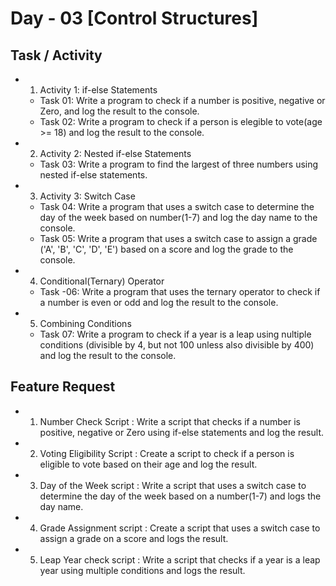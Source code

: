 # Day - 03 [Control Structures]

## Task / Activity

- 1. Activity 1: if-else Statements

  - Task 01: Write a program to check if a number is positive, negative or Zero, and log the result to the console.
  - Task 02: Write a program to check if a person is elegible to vote(age >= 18) and log the result to the console.

- 2. Activity 2: Nested if-else Statements
  - Task 03: Write a program to find the largest of three numbers using nested if-else statements.
- 3. Activity 3: Switch Case

  - Task 04: Write a program that uses a switch case to determine the day of the week based on number(1-7) and log the day name to the console.
  - Task 05: Write a program that uses a switch case to assign a grade ('A', 'B', 'C', 'D', 'E') based on a score and log the grade to the console.

- 4. Conditional(Ternary) Operator

  - Task -06: Write a program that uses the ternary operator to check if a number is even or odd and log the result to the console.

- 5. Combining Conditions
  - Task 07: Write a program to check if a year is a leap using nultiple conditions (divisible by 4, but not 100 unless also divisible by 400) and log the result to the console.

## Feature Request

- 1. Number Check Script : Write a script that checks if a number is positive, negative or Zero using if-else statements and log the result.
- 2. Voting Eligibility Script : Create a script to check if a person is eligible to vote based on their age and log the result.
- 3. Day of the Week script : Write a script that uses a switch case to determine the day of the week based on a number(1-7) and logs the day name.
- 4. Grade Assignment script : Create a script that uses a switch case to assign a grade on a score and logs the result.
- 5. Leap Year check script : Write a script that checks if a year is a leap year using multiple conditions and logs the result.
